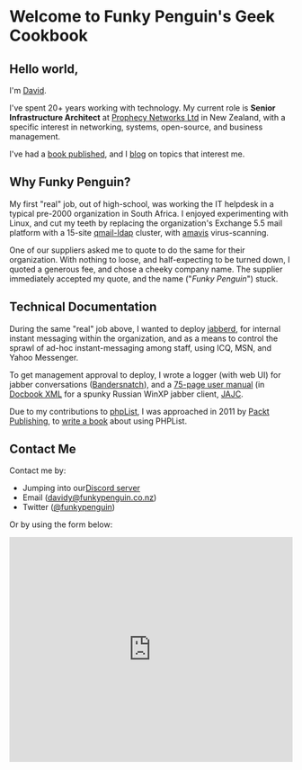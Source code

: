 # Welcome to Funky Penguin's Geek Cookbook

## Hello world,

I'm [David](https://www.funkypenguin.co.nz/contact/).

I've spent 20+ years working with technology. My current role is **Senior Infrastructure Architect** at [Prophecy Networks Ltd](http://www.prophecy.net.nz) in New Zealand, with a specific interest in networking, systems, open-source, and business management.

I've had a [book published](https://www.funkypenguin.co.nz/book/phplist-2-email-campaign-manager/), and I [blog](https://www.funkypenguin.co.nz/blog/) on topics that interest me.

## Why Funky Penguin?

My first "real" job, out of high-school, was working the IT helpdesk in a typical pre-2000 organization in South Africa. I enjoyed experimenting with Linux, and cut my teeth by replacing the organization's Exchange 5.5 mail platform with a 15-site [qmail-ldap](http://www.nrg4u.com/) cluster, with [amavis](https://en.wikipedia.org/wiki/Amavis) virus-scanning.

One of our suppliers asked me to quote to do the same for their organization. With nothing to loose, and half-expecting to be turned down, I quoted a generous fee, and chose a cheeky company name. The supplier immediately accepted my quote, and the name ("_Funky Penguin_") stuck.

## Technical Documentation

During the same "real" job above, I wanted to deploy [jabberd](https://en.wikipedia.org/wiki/Jabberd14), for internal instant messaging within the organization, and as a means to control the sprawl of ad-hoc instant-messaging among staff, using ICQ, MSN, and Yahoo Messenger.

To get management approval to deploy, I wrote a logger (with web UI) for jabber conversations ([Bandersnatch](https://www.funkypenguin.co.nz/project/bandersnatch/)), and a [75-page user manual](https://www.funkypenguin.co.nz/book/jajc-manual/) (in [Docbook XML](http://www.docbook.org/) for a spunky Russian WinXP jabber client, [JAJC](http://jajc.jrudevels.org/).

Due to my contributions to [phpList](http://www.phplist.com), I was approached in 2011 by [Packt Publishing](http://www.packtpub.com), to [write a book](https://www.funkypenguin.co.nz/book/phplist-2-email-campaign-manager) about using PHPList.

## Contact Me

Contact me by:

* Jumping into our[Discord server](http://chat.funkypenguin.co.nz)
* Email ([davidy@funkypenguin.co.nz](mailto:davidy@funkypenguin.co.nz))
* Twitter ([@funkypenguin](https://twitter.com/funkypenguin))



Or by using the form below:

<div class="panel">
<iframe width="100%" height="400" frameborder="0" scrolling="no" src="https://funkypenguin.wufoo.com/forms/z16038vt0bk5txp/"></iframe>
</div>
